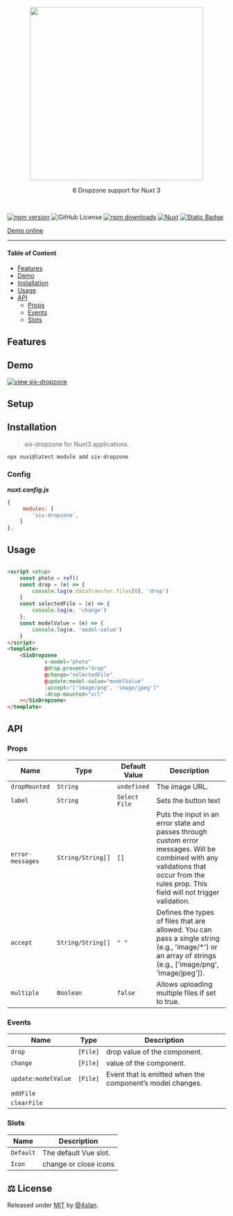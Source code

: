 <div align="center">
<img src=".github/six-dropzone.svg" width="400">
<p align="center">6 Dropzone support for Nuxt 3</p>
</div>


<br>

[![npm version](https://img.shields.io/npm/v/six-dropzone/latest.svg?style=flat-square&colorA=18181B&colorB=28CF8D)](https://www.npmjs.com/package/six-dropzone)
![GitHub License][license]
[![npm downloads](https://img.shields.io/npm/dt/six-dropzone.svg?style=flat-square&colorA=18181B&colorB=28CF8D)](https://www.npmjs.com/package/six-dropzone)
[![Nuxt][nuxt-src]][nuxt-href]
[![Static Badge](https://img.shields.io/badge/-%E2%99%A5%20Sponsors-ec5cc6?style=flat-square)](https://github.com/sponsors/4sllan)

[Demo online](https://codesandbox.io/p/devbox/jgrd5q)


---

#### Table of Content

- [Features](#features)
- [Demo](#demo)
- [Installation](#installation)
- [Usage](#usage)
- [API](#api)
    * [Props](#props)
    * [Events](#events)
    * [Slots](#slots)

## Features

## Demo

[![view six-dropzone](https://codesandbox.io/static/img/play-codesandbox.svg)](https://codesandbox.io/p/devbox/jgrd5q)

## Setup

## Installation

> six-dropzone for Nuxt3 applications.

```sh
npx nuxi@latest module add six-dropzone
```

### Config

***nuxt.config.js***

``` js
{
     modules: [
        'six-dropzone',
    ]
},

```

## Usage

```html

<script setup>
    const photo = ref()
    const drop = (e) => {
        console.log(e.dataTransfer.files[0], 'drop')
    }
    const selectedFile = (e) => {
        console.log(e, 'change')
    };
    const modelValue = (e) => {
        console.log(e, 'model-value')
    }
</script>
<template>
    <SixDropzone
            v-model="photo"
            @drop.prevent="drop"
            @change="selectedFile"
            @update:model-value="modelValue"
            :accept="['image/png', 'image/jpeg']"
            :drop-mounted="url"
    ></SixDropzone>
</template>
```

## API

### Props

| Name             | Type              | Default Value | Description                                                                                                                                                                              |
|------------------|-------------------|---------------|------------------------------------------------------------------------------------------------------------------------------------------------------------------------------------------|
| `dropMounted`    | `String`          | `undefined`   | The image URL.                                                                                                                                                                           |
| `label`          | `String`          | `Select File` | Sets the button text                                                                                                                                                                     |
| `error-messages` | `String/String[]` | `[]`          | Puts the input in an error state and passes through custom error messages. Will be combined with any validations that occur from the rules prop. This field will not trigger validation. |
| `accept`         | `String/String[]` | `" "`         | Defines the types of files that are allowed. You can pass a single string (e.g., 'image/*') or an array of strings (e.g., ['image/png', 'image/jpeg']).                                  |
| `multiple`       | `Boolean`         | `false`       | Allows uploading multiple files if set to true.                                                                                                                                          |                                                                                                                                        

### Events

| Name                | Type     | Description                                               | 
|---------------------|----------|-----------------------------------------------------------|
| `drop`              | `[File]` | drop value of the component.                              |
| `change`            | `[File]` | value of the component.                                   |
| `update:modelValue` | `[File]` | Event that is emitted when the component’s model changes. |
| `addFile`           |          |                                                           |
| `clearFile`         |          |                                                           |

### Slots

| Name      | Description           | 
|-----------|-----------------------|
| `Default` | The default Vue slot. |
| `Icon`    | change or close icons |

## ⚖️ License

Released under [MIT](/LICENSE) by [@4slan](https://github.com/4sllan).


[license]: https://img.shields.io/github/license/4sllan/six-dropzone?style=flat-square&colorA=18181B&colorB=28CF8D

[nuxt-src]: https://img.shields.io/badge/Nuxt-18181B?logo=nuxt.js

[nuxt-href]: https://nuxt.com
